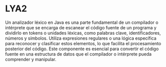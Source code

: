 # LYA2
Un analizador léxico en Java es una parte fundamental de un compilador o intérprete que se encarga de escanear el código fuente de un programa y dividirlo en tokens o unidades léxicas, como palabras clave, identificadores, números y símbolos. Utiliza expresiones regulares o una lógica específica para reconocer y clasificar estos elementos, lo que facilita el procesamiento posterior del código. Este componente es esencial para convertir el código fuente en una estructura de datos que el compilador o intérprete pueda comprender y manipular.
